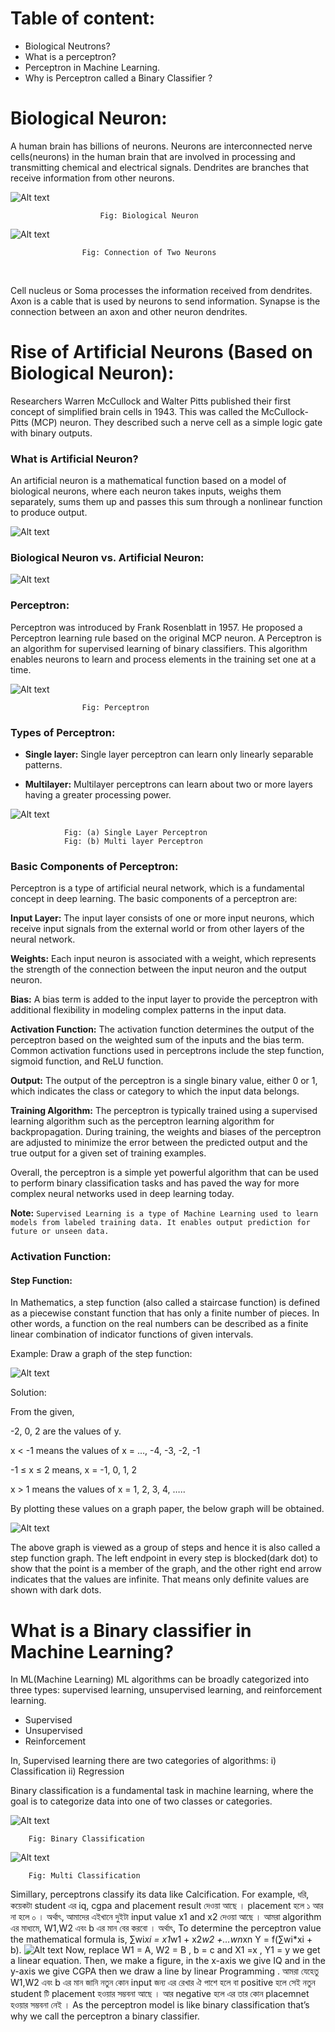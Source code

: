 
# Table of content:

- Biological Neutrons?
- What is a perceptron?
- Perceptron in Machine Learning.
- Why is Perceptron called a Binary Classifier ?



# Biological Neuron:

A human brain has billions of neurons. Neurons are interconnected nerve cells(neurons) in the human brain that are involved in processing and transmitting chemical and electrical signals. Dendrites are branches that receive information from other neurons.

![Alt text](image.png)

						Fig: Biological Neuron

![Alt text](image-1.png)

					Fig: Connection of Two Neurons 

<br>

Cell nucleus or Soma processes the information received from dendrites. Axon is a cable that is used by neurons to send information. Synapse is the connection between an axon and other neuron dendrites.



# Rise of Artificial Neurons (Based on Biological Neuron):

Researchers Warren McCullock and Walter Pitts published their first concept of simplified brain cells in 1943. This was called the McCullock-Pitts (MCP) neuron. They described such a nerve cell as a simple logic gate with binary outputs.

### What is Artificial Neuron?
An artificial neuron is a mathematical function based on a model of biological neurons, where each neuron takes inputs, weighs them separately, sums them up and passes this sum through a nonlinear function to produce output.


![Alt text](image-2.png)


### Biological Neuron vs. Artificial Neuron:


![Alt text](image-3.png)


### Perceptron:

Perceptron was introduced by Frank Rosenblatt in 1957. He proposed a Perceptron learning rule based on the original MCP neuron. A Perceptron is an algorithm for supervised learning of binary classifiers. This algorithm enables neurons to learn and process elements in the training set one at a time.

![Alt text](image-4.png)

					Fig: Perceptron

### Types of Perceptron:

- **Single layer:** Single layer perceptron can learn only linearly separable patterns.

- **Multilayer:** Multilayer perceptrons can learn about two or more layers having a greater processing power.

![Alt text](image-5.png)

				Fig: (a) Single Layer Perceptron
				Fig: (b) Multi layer Perceptron


### Basic Components of Perceptron:

Perceptron is a type of artificial neural network, which is a fundamental concept in deep learning. The basic components of a perceptron are:

**Input Layer:** The input layer consists of one or more input neurons, which receive input signals from the external world or from other layers of the neural network.

**Weights:** Each input neuron is associated with a weight, which represents the strength of the connection between the input neuron and the output neuron.

**Bias:** A bias term is added to the input layer to provide the perceptron with additional flexibility in modeling complex patterns in the input data.

**Activation Function:** The activation function determines the output of the perceptron based on the weighted sum of the inputs and the bias term. Common activation functions used in perceptrons include the step function, sigmoid function, and ReLU function.

**Output:** The output of the perceptron is a single binary value, either 0 or 1, which indicates the class or category to which the input data belongs.

**Training Algorithm:** The perceptron is typically trained using a supervised learning algorithm such as the perceptron learning algorithm for backpropagation. During training, the weights and biases of the perceptron are adjusted to minimize the error between the predicted output and the true output for a given set of training examples.

Overall, the perceptron is a simple yet powerful algorithm that can be used to perform binary classification tasks and has paved the way for more complex neural networks used in deep learning today.



**Note:** `Supervised Learning is a type of Machine Learning used to learn models from labeled training data. It enables output prediction for future or unseen data.`


### Activation Function: 

#### Step Function: 
In Mathematics, a step function (also called a staircase function) is defined as a piecewise constant function that has only a finite number of pieces. In other words, a function on the real numbers can be described as a finite linear combination of indicator functions of given intervals.

Example: 
Draw a graph of the step function:

![Alt text](image-6.png)

Solution:

From the given,

-2, 0, 2 are the values of y.

x < -1 means the values of x = …, -4, -3, -2, -1

-1 ≤ x ≤ 2 means, x = -1, 0, 1, 2

x > 1 means the values of x = 1, 2, 3, 4, …..

By plotting these values on a graph paper, the below graph will be obtained.

![Alt text](image-7.png)

The above graph is viewed as a group of steps and hence it is also called a step function graph. The left endpoint in every step is blocked(dark dot) to show that the point is a member of the graph, and the other right end arrow indicates that the values are infinite. That means only definite values are shown with dark dots.


# What is a Binary classifier in Machine Learning?

In ML(Machine Learning)  ML algorithms can be broadly categorized into three types: supervised learning, unsupervised learning, and reinforcement learning.
- Supervised 
- Unsupervised 
- Reinforcement

In, Supervised learning there are two categories of algorithms:
 i) Classification
 ii) Regression

Binary classification is a fundamental task in machine learning, where the goal is to categorize data into one of two classes or categories.

![Alt text](image-8.png)

		Fig: Binary Classification

![Alt text](image-9.png)

		Fig: Multi Classification

Simillary, perceptrons classify its data like Calcification. For example,
 ধরি, কয়েকটা student এর iq, cgpa and placement result দেওয়া আছে । placement হলে ১ আর না হলে 
০ । অর্থাৎ, আমাদের এইখানে দুইটা input value x1 and x2 দেওয়া আছে । আমরা algorithm এর মাধ্যমে, 
W1,W2  এবং b এর মান বের করবো । অর্থাৎ, 
To determine the perceptron value the mathematical formula is, 
∑wi*xi = x1*w1 + x2*w2 +…wn*xn
Y = f(∑wi*xi + b).
![Alt text](image-10.png)
Now, replace W1 = A, W2 = B , b = c and X1 =x , Y1 = y we get a linear equation. Then, we make a
figure, 	in the x-axis we give IQ and in the y-axis we give CGPA then we draw a line by linear Programming . 
আমরা যেহেতু W1,W2  এবং b এর মান জানি নতুন কোন  input জন্য এর রেখার ঐ পাশে হলে বা positive হলে সেই নতুন student টি placement হওয়ার সম্ভবনা আছে । আর negative হলে এর তার কোন placemnet হওয়ার সম্ভবনা নেই । 
As the perceptron model is like binary classification that’s why we call the perceptron a binary classifier.
